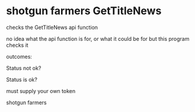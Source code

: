 # shotgun farmers GetTitleNews

checks the GetTitleNews api function

no idea what the api function is for, or what it could be for but this program checks it

outcomes:

Status not ok?

Status is ok?

must supply your own token


shotgun farmers
